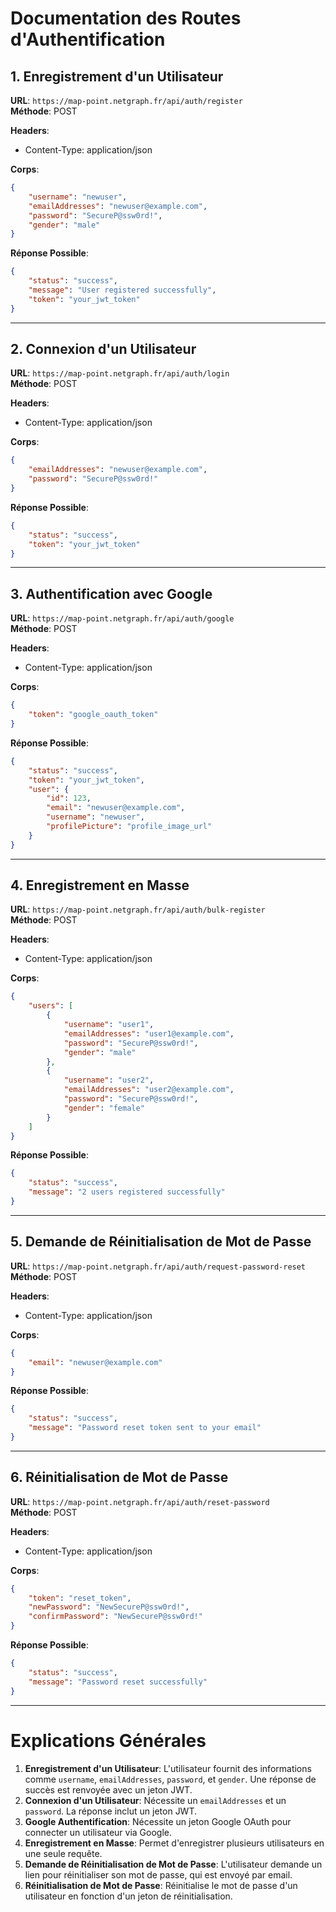 # Documentation des Routes d'Authentification

## 1. Enregistrement d'un Utilisateur

**URL**: `https://map-point.netgraph.fr/api/auth/register`  
**Méthode**: POST

**Headers**:  
- Content-Type: application/json

**Corps**:

```json
{
    "username": "newuser",
    "emailAddresses": "newuser@example.com",
    "password": "SecureP@ssw0rd!",
    "gender": "male"
}
```

**Réponse Possible**:

```json
{
    "status": "success",
    "message": "User registered successfully",
    "token": "your_jwt_token"
}
```

---

## 2. Connexion d'un Utilisateur

**URL**: `https://map-point.netgraph.fr/api/auth/login`  
**Méthode**: POST

**Headers**:  
- Content-Type: application/json

**Corps**:

```json
{
    "emailAddresses": "newuser@example.com",
    "password": "SecureP@ssw0rd!"
}
```

**Réponse Possible**:

```json
{
    "status": "success",
    "token": "your_jwt_token"
}
```

---

## 3. Authentification avec Google

**URL**: `https://map-point.netgraph.fr/api/auth/google`  
**Méthode**: POST

**Headers**:  
- Content-Type: application/json

**Corps**:

```json
{
    "token": "google_oauth_token"
}
```

**Réponse Possible**:

```json
{
    "status": "success",
    "token": "your_jwt_token",
    "user": {
        "id": 123,
        "email": "newuser@example.com",
        "username": "newuser",
        "profilePicture": "profile_image_url"
    }
}
```

---

## 4. Enregistrement en Masse

**URL**: `https://map-point.netgraph.fr/api/auth/bulk-register`  
**Méthode**: POST

**Headers**:  
- Content-Type: application/json

**Corps**:

```json
{
    "users": [
        {
            "username": "user1",
            "emailAddresses": "user1@example.com",
            "password": "SecureP@ssw0rd!",
            "gender": "male"
        },
        {
            "username": "user2",
            "emailAddresses": "user2@example.com",
            "password": "SecureP@ssw0rd!",
            "gender": "female"
        }
    ]
}
```

**Réponse Possible**:

```json
{
    "status": "success",
    "message": "2 users registered successfully"
}
```

---

## 5. Demande de Réinitialisation de Mot de Passe

**URL**: `https://map-point.netgraph.fr/api/auth/request-password-reset`  
**Méthode**: POST

**Headers**:  
- Content-Type: application/json

**Corps**:

```json
{
    "email": "newuser@example.com"
}
```

**Réponse Possible**:

```json
{
    "status": "success",
    "message": "Password reset token sent to your email"
}
```

---

## 6. Réinitialisation de Mot de Passe

**URL**: `https://map-point.netgraph.fr/api/auth/reset-password`  
**Méthode**: POST

**Headers**:  
- Content-Type: application/json

**Corps**:

```json
{
    "token": "reset_token",
    "newPassword": "NewSecureP@ssw0rd!",
    "confirmPassword": "NewSecureP@ssw0rd!"
}
```

**Réponse Possible**:

```json
{
    "status": "success",
    "message": "Password reset successfully"
}
```

---

# Explications Générales

1. **Enregistrement d'un Utilisateur**: L'utilisateur fournit des informations comme `username`, `emailAddresses`, `password`, et `gender`. Une réponse de succès est renvoyée avec un jeton JWT.
2. **Connexion d'un Utilisateur**: Nécessite un `emailAddresses` et un `password`. La réponse inclut un jeton JWT.
3. **Google Authentification**: Nécessite un jeton Google OAuth pour connecter un utilisateur via Google.
4. **Enregistrement en Masse**: Permet d'enregistrer plusieurs utilisateurs en une seule requête.
5. **Demande de Réinitialisation de Mot de Passe**: L'utilisateur demande un lien pour réinitialiser son mot de passe, qui est envoyé par email.
6. **Réinitialisation de Mot de Passe**: Réinitialise le mot de passe d'un utilisateur en fonction d'un jeton de réinitialisation.

